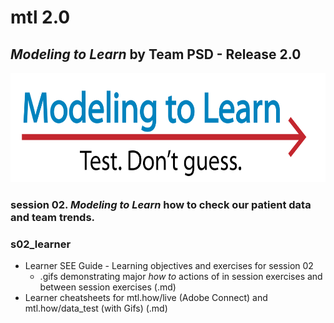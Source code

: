 # mtl 2.0

## *Modeling to Learn* by Team PSD - Release 2.0

<img src = "https://github.com/lzim/teampsd/blob/master/resources/logos/mtl_testdontguess_sm.png"
     height = "175" width = "650">

### session 02. *Modeling to Learn* how to check our **patient data** and **team trends.**

### s02_learner

- Learner SEE Guide - Learning objectives and exercises for session 02
  - .gifs demonstrating major *how to* actions of in session exercises and between session exercises (.md)
- Learner cheatsheets for mtl.how/live (Adobe Connect) and mtl.how/data_test (with Gifs) (.md)
